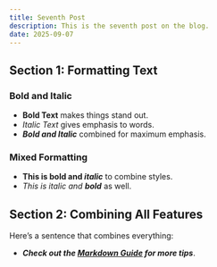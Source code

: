 ```yaml
---
title: Seventh Post
description: This is the seventh post on the blog.
date: 2025-09-07
---
```


## Section 1: Formatting Text

### Bold and Italic

- **Bold Text** makes things stand out.
- _Italic Text_ gives emphasis to words.
- **_Bold and Italic_** combined for maximum emphasis.

### Mixed Formatting

- **This is bold and _italic_** to combine styles.
- _This is italic and **bold**_ as well.

## Section 2: Combining All Features

Here’s a sentence that combines everything:

- **_Check out the [Markdown Guide](https://www.markdownguide.org/) for more tips_**.

